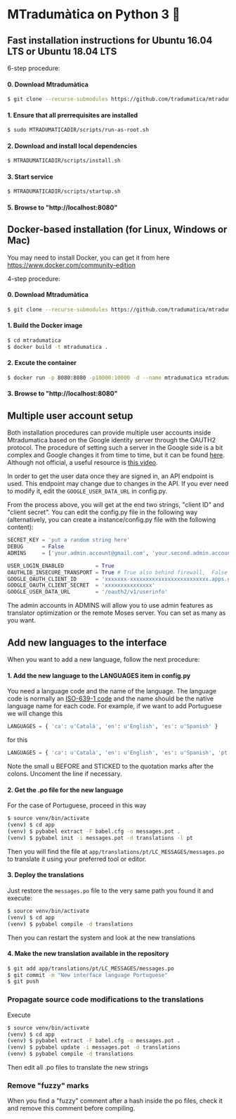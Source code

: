 # MTradumàtica on Python 3 🐍

## Fast installation instructions for Ubuntu 16.04 LTS or Ubuntu 18.04 LTS

6-step procedure:

#### 0. Download Mtradumàtica

```bash
$ git clone --recurse-submodules https://github.com/tradumatica/mtradumatica
```


#### 1. Ensure that all prerrequisites are installed
 
```bash
$ sudo MTRADUMATICADIR/scripts/run-as-root.sh
```

#### 2. Download and install local dependencies
 
```bash
$ MTRADUMATICADIR/scripts/install.sh
```

#### 3. Start service

```bash
$ MTRADUMATICADIR/scripts/startup.sh
```

#### 5. Browse to "http://localhost:8080"

## Docker-based installation (for Linux, Windows or Mac)

You may need to install Docker, you can get it from here https://www.docker.com/community-edition

4-step procedure:

#### 0. Download Mtradumàtica

```bash
$ git clone --recurse-submodules https://github.com/tradumatica/mtradumatica
```

#### 1. Build the Docker image

```bash
$ cd mtradumatica
$ docker build -t mtradumatica .
```

#### 2. Excute the container

```bash
$ docker run -p 8080:8080 -p10000:10000 -d --name mtradumatica mtradumatica
```

#### 3. Browse to "http://localhost:8080"

## Multiple user account setup

Both installation procedures can provide multiple user accounts inside Mtradumatica based on the Google identity server through the OAUTH2 protocol. The procedure of setting such a server in the Google side is a bit complex and Google changes it from time to time, but it can be found [here]( https://developers.google.com/identity/protocols/OAuth2UserAgent). Although not official, a useful resource is [this video](https://www.youtube.com/watch?v=A_5zc3DYZfs).

In order to get the user data once they are signed in, an API endpoint is used. This endpoint
may change due to changes in the API. If you ever need to modify it, edit the `GOOGLE_USER_DATA_URL` in config.py.

From the process above, you will get at the end two strings, "client ID" and "client secret". You can edit the config.py file in the following way (alternatively, you can create a instance/config.py file with the following content):

```python
SECRET_KEY = 'put a random string here'
DEBUG      = False
ADMINS     = ['your.admin.account@gmail.com', 'your.second.admin.account@gmail.com']

USER_LOGIN_ENABLED          = True
OAUTHLIB_INSECURE_TRANSPORT = True # True also behind firewall,  False -> require HTTPS
GOOGLE_OAUTH_CLIENT_ID      = 'xxxxxxx-xxxxxxxxxxxxxxxxxxxxxxxxx.apps.googleusercontent.com'
GOOGLE_OAUTH_CLIENT_SECRET  = 'xxxxxxxxxxxxxxx'
GOOGLE_USER_DATA_URL        = '/oauth2/v1/userinfo'
```
The admin accounts in ADMINS will allow you to use admin features as translator optimization or the remote Moses server. You can set as many as you want.

## Add new languages to the interface

When you want to add a new language, follow the next procedure:

#### 1. Add the new language to the LANGUAGES item in config.py

You need a language code and the name of the language. The language code is
normally an [ISO-639-1 code](https://en.wikipedia.org/wiki/List_of_ISO_639-1_codes)
and the name should be the native language name for each code. For example,
if we want to add Portuguese we will change this

```python
LANGUAGES = { 'ca': u'Català', 'en': u'English', 'es': u'Spanish' }
```

for this

```python
LANGUAGES = { 'ca': u'Català', 'en': u'English', 'es': u'Spanish', 'pt': u'Português'}
```
Note the small u BEFORE and STICKED to the quotation marks after the colons.
Uncoment the line if necessary.

#### 2. Get the .po file for the new language

For the case of Portuguese, proceed in this way

```bash
$ source venv/bin/activate
(venv) $ cd app
(venv) $ pybabel extract -F babel.cfg -o messages.pot .
(venv) $ pybabel init -i messages.pot -d translations -l pt
```

Then you will find the file at `app/translations/pt/LC_MESSAGES/messages.po`
to translate it using your preferred tool or editor.

#### 3. Deploy the translations

Just restore the `messages.po` file to the very same path you found it and
execute:

```bash
$ source venv/bin/activate
(venv) $ cd app
(venv) $ pybabel compile -d translations
```

Then you can restart the system and look at the new translations

#### 4. Make the new translation available in the repository

```bash
$ git add app/translations/pt/LC_MESSAGES/messages.po
$ git commit -m "New interface language Portuguese"
$ git push
```

### Propagate source code modifications to the translations

Execute

```bash
$ source venv/bin/activate
(venv) $ cd app
(venv) $ pybabel extract -F babel.cfg -o messages.pot .
(venv) $ pybabel update -i messages.pot -d translations
(venv) $ pybabel compile -d translations
```

Then edit all .po files to translate the new strings

### Remove "fuzzy" marks

When you find a "fuzzy" comment after a hash inside the po files, check it
and remove this comment before compiling.
